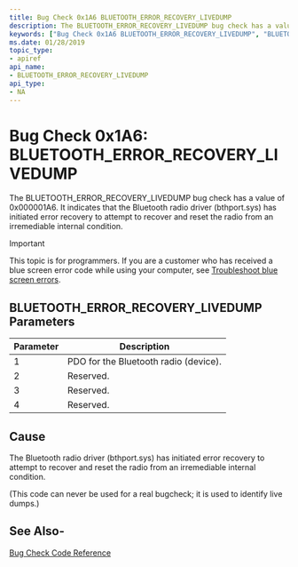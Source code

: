 ```yaml
---
title: Bug Check 0x1A6 BLUETOOTH_ERROR_RECOVERY_LIVEDUMP
description: The BLUETOOTH_ERROR_RECOVERY_LIVEDUMP bug check has a value of 0x000001A6. It indicates that the Bluetooth radio driver has initiated error recovery to attempt to reset the radio from an irremediable condition.
keywords: ["Bug Check 0x1A6 BLUETOOTH_ERROR_RECOVERY_LIVEDUMP", "BLUETOOTH_ERROR_RECOVERY_LIVEDUMP"]
ms.date: 01/28/2019
topic_type:
- apiref
api_name:
- BLUETOOTH_ERROR_RECOVERY_LIVEDUMP
api_type:
- NA
---
```


# Bug Check 0x1A6: BLUETOOTH\_ERROR\_RECOVERY\_LIVEDUMP

The BLUETOOTH\_ERROR\_RECOVERY\_LIVEDUMP bug check has a value of 0x000001A6. It indicates that the Bluetooth radio driver (bthport.sys) has initiated error recovery to attempt to recover and reset the radio from an irremediable internal condition.

> [!IMPORTANT]
> This topic is for programmers. If you are a customer who has received a blue screen error code while using your computer, see [Troubleshoot blue screen errors](https://www.windows.com/stopcode).

 

## BLUETOOTH\_ERROR\_RECOVERY\_LIVEDUMP Parameters

|Parameter|Description|
|--- |--- |
|1| PDO for the Bluetooth radio (device).|
|2| Reserved.|
|3| Reserved.|
|4| Reserved.|

## Cause

The Bluetooth radio driver (bthport.sys) has initiated error recovery to attempt to recover and reset the radio from an irremediable internal condition.

(This code can never be used for a real bugcheck; it is used to identify live dumps.)


## See Also-

[Bug Check Code Reference](bug-check-code-reference2.md)


